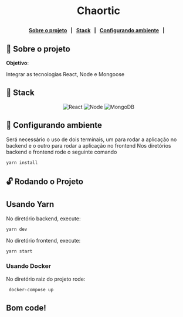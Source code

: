 <h1  align="center">

Chaortic

</h1>

<h4  align="center">

<a  href="#pencil-sobre-o-projeto">Sobre o projeto</a>&nbsp;&nbsp;&nbsp;|&nbsp;&nbsp;&nbsp;<a  href="#rocket-stack">Stack</a>&nbsp;&nbsp;&nbsp;|&nbsp;&nbsp;&nbsp;<a  href="#blue_book-configurando-ambiente">Configurando ambiente</a>&nbsp;&nbsp;&nbsp;|&nbsp;&nbsp;&nbsp;

</h4>

  

## :pencil: Sobre o projeto  

**Objetivo**:

Integrar as tecnologias React, Node e Mongoose 

  

## :rocket: Stack

<p  align="center">

<img  alt="React"  src="https://img.shields.io/badge/React-FRONTEND-blue?style=for-the-badge">
<img  alt="Node"  src="https://img.shields.io/badge/Node-BACKEND-green?style=for-the-badge">
<img  alt="MongoDB"  src="https://img.shields.io/badge/MongoDB-DATABASE-green?style=for-the-badge">

</p>

## :blue_book: Configurando ambiente

Será necessário o uso de dois terminais, um para rodar a aplicação no backend e o outro para rodar a aplicação no frontend
Nos diretórios backend e frontend rode o seguinte comando
```bash
yarn install 
```

## :unlock: Rodando o Projeto

## Usando Yarn

No diretório backend, execute:

```bash
yarn dev
```
No diretório frontend, execute:
```bash
yarn start
```
### Usando Docker

No diretório raiz do projeto rode:
```bash
 docker-compose up
```


## Bom code! ##